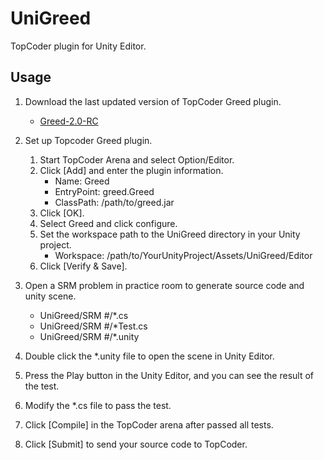 UniGreed
=====

TopCoder plugin for Unity Editor.

Usage
-------------

1. Download the last updated version of TopCoder Greed plugin.
   * [Greed-2.0-RC](https://github.com/shivawu/topcoder-greed/releases/download/2.0-RC/Greed-2.0-RC-7.1.0.jar)

2. Set up Topcoder Greed plugin.
   1. Start TopCoder Arena and select Option/Editor.
   2. Click [Add] and enter the plugin information.
      * Name: Greed
      * EntryPoint: greed.Greed
      * ClassPath: /path/to/greed.jar
   3. Click [OK].
   4. Select Greed and click configure.
   5. Set the workspace path to the UniGreed directory in your Unity project.
      * Workspace: /path/to/YourUnityProject/Assets/UniGreed/Editor
   6. Click [Verify & Save].
  
3. Open a SRM problem in practice room to generate source code and unity scene.
   * UniGreed/SRM #/*.cs
   * UniGreed/SRM #/*Test.cs
   * UniGreed/SRM #/*.unity

4. Double click the *.unity file to open the scene in Unity Editor.

5. Press the Play button in the Unity Editor, and you can see the result of the test.

6. Modify the *.cs file to pass the test.

7. Click [Compile] in the TopCoder arena after passed all tests.

8. Click [Submit] to send your source code to TopCoder.


